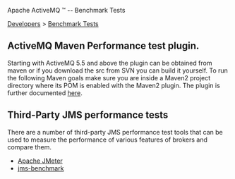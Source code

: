 Apache ActiveMQ ™ -- Benchmark Tests 

[Developers](developers.md) > [Benchmark Tests](Developers/benchmark-tests.md)


ActiveMQ Maven Performance test plugin.
---------------------------------------

Starting with ActiveMQ 5.5 and above the plugin can be obtained from maven or if you download the src from SVN you can build it yourself. To run the following Maven goals make sure you are inside a Maven2 project directory where its POM is enabled with the Maven2 plugin. The plugin is further documented [here](Features/Performance/activemq-performance-module-users-manual.md).

Third-Party JMS performance tests
---------------------------------

There are a number of third-party JMS performance test tools that can be used to measure the performance of various features of brokers and compare them.

*   [Apache JMeter](http://jmeter.apache.org/)
*   [jms-benchmark](https://github.com/chirino/jms-benchmark)

